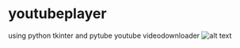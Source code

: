 # youtubeplayer
using python tkinter and pytube youtube videodownloader
![alt text](https://github.com/PasanAbeysekara/youtubeplayer/blob/main/Capture.PNG)
